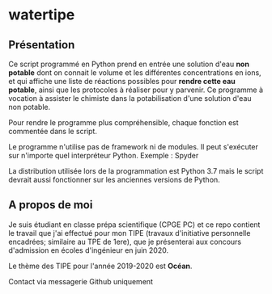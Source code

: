 # watertipe

## Présentation

Ce script programmé en Python prend en entrée une solution d'eau **non potable** dont on connait le volume et les différentes concentrations en ions, et qui affiche une liste de réactions possibles pour **rendre cette eau potable**, ainsi que les protocoles à réaliser pour y parvenir.
Ce programme à vocation à assister le chimiste dans la potabilisation d'une solution d'eau non potable.

Pour rendre le programme plus compréhensible, chaque fonction est commentée dans le script.

Le programme n'utilise pas de framework ni de modules. Il peut s'exécuter sur n'importe quel interpréteur Python.
Exemple : Spyder

La distribution utilisée lors de la programmation est Python 3.7 mais le script devrait aussi fonctionner sur les anciennes versions de Python.

## A propos de moi

Je suis étudiant en classe prépa scientifique (CPGE PC) et ce repo contient le travail que j'ai effectué pour mon TIPE (travaux d'initiative personnelle encadrées; similaire au TPE de 1ere), que je présenterai aux concours d'admission en écoles d'ingénieur en juin 2020.

Le thème des TIPE pour l'année 2019-2020 est **Océan**.

Contact via messagerie Github uniquement
